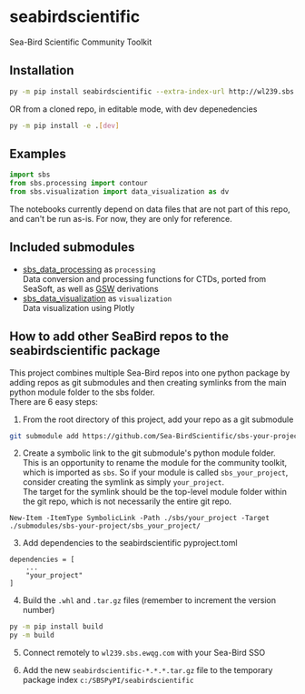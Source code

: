 # seabirdscientific
Sea-Bird Scientific Community Toolkit

## Installation
```bash
py -m pip install seabirdscientific --extra-index-url http://wl239.sbs.ewqg.com:9000 --trusted-host wl239.sbs.ewqg.com  
```
OR from a cloned repo, in editable mode, with dev depenedencies
```bash
py -m pip install -e .[dev]
```

## Examples
```python
import sbs
from sbs.processing import contour
from sbs.visualization import data_visualization as dv
```
The notebooks currently depend on data files that are not part of this repo, and can't be run as-is. For now, they are only for reference.  

## Included submodules
- [sbs_data_processing](https://github.com/Sea-BirdScientific/python-data-processing) as `processing`  
Data conversion and processing functions for CTDs, ported from SeaSoft, as well as [GSW](https://github.com/TEOS-10/GSW-python) derivations
- [sbs_data_visualization](https://github.com/Sea-BirdScientific/sbs-data-visualization) as `visualization`  
Data visualization using Plotly

## How to add other SeaBird repos to the seabirdscientific package
This project combines multiple Sea-Bird repos into one python package by adding repos as git submodules and then creating symlinks from the main python module folder to the sbs folder.  
There are 6 easy steps:
1.  From the root directory of this project, add your repo as a git submodule
```bash
git submodule add https://github.com/Sea-BirdScientific/sbs-your-project ./submodules/sbs-your-project 
```

2. Create a symbolic link to the git submodule's python module folder.  
This is an opportunity to rename the module for the community toolkit, which is imported as `sbs`. So if your module is called `sbs_your_project`, consider creating the symlink as simply `your_project`.  
The target for the symlink should be the top-level module folder within the git repo, which is not necessarily the entire git repo.
```
New-Item -ItemType SymbolicLink -Path ./sbs/your_project -Target ./submodules/sbs-your-project/sbs_your_project/
```

3. Add dependencies to the seabirdscientific pyproject.toml  
```
dependencies = [
    ...
    "your_project"
]
```

4. Build the `.whl` and `.tar.gz` files (remember to increment the version number)
```bash
py -m pip install build
py -m build
```

5. Connect remotely to `wl239.sbs.ewqg.com` with your Sea-Bird SSO

6. Add the new `seabirdscientific-*.*.*.tar.gz` file to the temporary package index `c:/SBSPyPI/seabirdscientific`